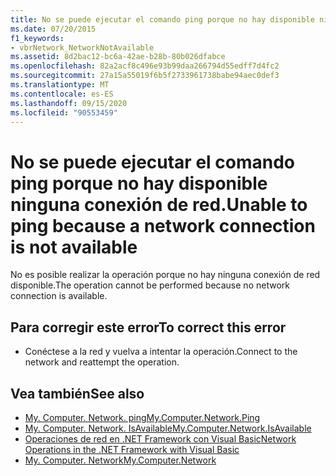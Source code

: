 ```yaml
---
title: No se puede ejecutar el comando ping porque no hay disponible ninguna conexión de red.
ms.date: 07/20/2015
f1_keywords:
- vbrNetwork_NetworkNotAvailable
ms.assetid: 8d2bac12-bc6a-42ae-b28b-80b026dfabce
ms.openlocfilehash: 82a2acf8c496e93b99daa266794d55edff7d4fc2
ms.sourcegitcommit: 27a15a55019f6b5f2733961738babe94aec0def3
ms.translationtype: MT
ms.contentlocale: es-ES
ms.lasthandoff: 09/15/2020
ms.locfileid: "90553459"
---
```

# <a name="unable-to-ping-because-a-network-connection-is-not-available"></a><span data-ttu-id="6baa1-102">No se puede ejecutar el comando ping porque no hay disponible ninguna conexión de red.</span><span class="sxs-lookup"><span data-stu-id="6baa1-102">Unable to ping because a network connection is not available</span></span>
<span data-ttu-id="6baa1-103">No es posible realizar la operación porque no hay ninguna conexión de red disponible.</span><span class="sxs-lookup"><span data-stu-id="6baa1-103">The operation cannot be performed because no network connection is available.</span></span>  
  
## <a name="to-correct-this-error"></a><span data-ttu-id="6baa1-104">Para corregir este error</span><span class="sxs-lookup"><span data-stu-id="6baa1-104">To correct this error</span></span>  
  
- <span data-ttu-id="6baa1-105">Conéctese a la red y vuelva a intentar la operación.</span><span class="sxs-lookup"><span data-stu-id="6baa1-105">Connect to the network and reattempt the operation.</span></span>  
  
## <a name="see-also"></a><span data-ttu-id="6baa1-106">Vea también</span><span class="sxs-lookup"><span data-stu-id="6baa1-106">See also</span></span>

- [<span data-ttu-id="6baa1-107">My. Computer. Network. ping</span><span class="sxs-lookup"><span data-stu-id="6baa1-107">My.Computer.Network.Ping</span></span>](xref:Microsoft.VisualBasic.Devices.Network.Ping%2A)
- [<span data-ttu-id="6baa1-108">My. Computer. Network. IsAvailable</span><span class="sxs-lookup"><span data-stu-id="6baa1-108">My.Computer.Network.IsAvailable</span></span>](xref:Microsoft.VisualBasic.Devices.Network.IsAvailable)
- <span data-ttu-id="6baa1-109">[Operaciones de red en .NET Framework con Visual Basic](/previous-versions/visualstudio/visual-studio-2010/ms172756(v=vs.100))</span><span class="sxs-lookup"><span data-stu-id="6baa1-109">[Network Operations in the .NET Framework with Visual Basic](/previous-versions/visualstudio/visual-studio-2010/ms172756(v=vs.100))</span></span>
- [<span data-ttu-id="6baa1-110">My. Computer. Network</span><span class="sxs-lookup"><span data-stu-id="6baa1-110">My.Computer.Network</span></span>](xref:Microsoft.VisualBasic.Devices.Network)
